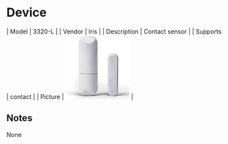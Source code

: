 
# Device

| Model | 3320-L  |
| Vendor  | Iris  |
| Description | Contact sensor |
| Supports | contact |
| Picture | ![../images/devices/3320-L.jpg](../images/devices/3320-L.jpg) |

## Notes

None
